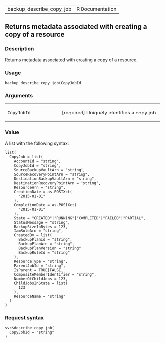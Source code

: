 <table style="width: 100%;">
<tbody>
<tr class="odd">
<td>backup_describe_copy_job</td>
<td style="text-align: right;">R Documentation</td>
</tr>
</tbody>
</table>

## Returns metadata associated with creating a copy of a resource

### Description

Returns metadata associated with creating a copy of a resource.

### Usage

    backup_describe_copy_job(CopyJobId)

### Arguments

<table>
<colgroup>
<col style="width: 35%" />
<col style="width: 65%" />
</colgroup>
<tbody>
<tr class="odd">
<td><code
id="backup_describe_copy_job_:_CopyJobId">CopyJobId</code></td>
<td><p>[required] Uniquely identifies a copy job.</p></td>
</tr>
</tbody>
</table>

### Value

A list with the following syntax:

    list(
      CopyJob = list(
        AccountId = "string",
        CopyJobId = "string",
        SourceBackupVaultArn = "string",
        SourceRecoveryPointArn = "string",
        DestinationBackupVaultArn = "string",
        DestinationRecoveryPointArn = "string",
        ResourceArn = "string",
        CreationDate = as.POSIXct(
          "2015-01-01"
        ),
        CompletionDate = as.POSIXct(
          "2015-01-01"
        ),
        State = "CREATED"|"RUNNING"|"COMPLETED"|"FAILED"|"PARTIAL",
        StatusMessage = "string",
        BackupSizeInBytes = 123,
        IamRoleArn = "string",
        CreatedBy = list(
          BackupPlanId = "string",
          BackupPlanArn = "string",
          BackupPlanVersion = "string",
          BackupRuleId = "string"
        ),
        ResourceType = "string",
        ParentJobId = "string",
        IsParent = TRUE|FALSE,
        CompositeMemberIdentifier = "string",
        NumberOfChildJobs = 123,
        ChildJobsInState = list(
          123
        ),
        ResourceName = "string"
      )
    )

### Request syntax

    svc$describe_copy_job(
      CopyJobId = "string"
    )
